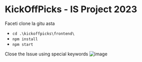 # KickOffPicks - IS Project 2023

Faceti clone la gitu asta

- `cd .\kickoffpicks\frontend\`
- `npm install`
- `npm start`

Close the Issue using special keywords
  ![image](https://github.com/BRA-Team/kick-off-picks/assets/126898116/4ced00d2-8224-477a-ac4d-c004bd06b64f)

